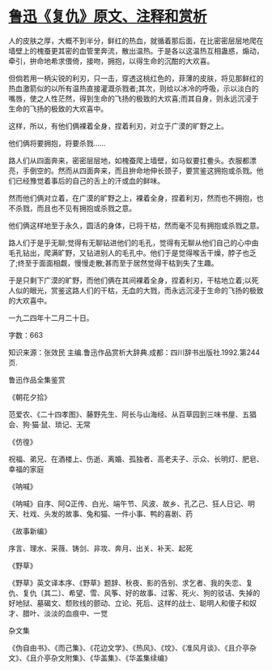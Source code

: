 # [鲁迅《复仇》原文、注释和赏析](https://www.vrrw.net/wx/9389.html)

人的皮肤之厚，大概不到半分，鲜红的热血，就循着那后面，在比密密层层地爬在墙壁上的槐蚕更其密的血管里奔流，散出温热。于是各以这温热互相蛊惑，煽动，牵引，拚命地希求偎倚，接吻，拥抱，以得生命的沉酣的大欢喜。

但倘若用一柄尖锐的利刃，只一击，穿透这桃红色的，菲薄的皮肤，将见那鲜红的热血激箭似的以所有温热直接灌溉杀戮者;其次，则给以冰冷的呼吸，示以淡白的嘴唇，使之人性茫然，得到生命的飞扬的极致的大欢喜;而其自身，则永远沉浸于生命的飞扬的极致的大欢喜中。

这样，所以，有他们俩裸着全身，捏着利刃，对立于广漠的旷野之上。

他们俩将要拥抱，将要杀戮……



路人们从四面奔来，密密层层地，如槐蚕爬上墙壁，如马蚁要扛鲞头。衣服都漂亮，手倒空的。然而从四面奔来，而且拚命地伸长颈子，要赏鉴这拥抱或杀戮。他们已经豫觉着事后的自己的舌上的汗或血的鲜味。

然而他们俩对立着，在广漠的旷野之上，裸着全身，捏着利刃，然而也不拥抱，也不杀戮，而且也不见有拥抱或杀戮之意。

他们俩这样地至于永久，圆活的身体，已将干枯，然而毫不见有拥抱或杀戮之意。

路人们于是乎无聊;觉得有无聊钻进他们的毛孔，觉得有无聊从他们自己的心中由毛孔钻出，爬满旷野，又钻进别人的毛孔中。他们于是觉得喉舌干燥，脖子也乏了;终至于面面相觑，慢慢走散;甚而至于居然觉得干枯到失了生趣。

于是只剩下广漠的旷野，而他们俩在其间裸着全身，捏着利刃，干枯地立着;以死人似的眼光，赏鉴这路人们的干枯，无血的大戮，而永远沉浸于生命的飞扬的极致的大欢喜中。

一九二四年十二月二十日。

字数：663

知识来源：张效民 主编.鲁迅作品赏析大辞典.成都：四川辞书出版社.1992.第244页.

鲁迅作品全集鉴赏

《朝花夕拾》

范爱农、《二十四孝图》、藤野先生、阿长与山海经、从百草园到三味书屋、五猖会、狗·猫·鼠、琐记、无常

《仿徨》

祝福、弟兄、在酒楼上、伤逝、离婚、孤独者、高老夫子、示众、长明灯、肥皂、幸福的家庭

《呐喊》

《呐喊》自序、阿Q正传、白光、端午节、风波、故乡、孔乙己、狂人日记、明天、社戏、头发的故事、兔和猫、一件小事、鸭的喜剧、药

《故事新编》

序言、理水、采薇、铸剑、非攻、奔月、出关、补天、起死

《野草》

《野草》英文译本序、《野草》题辞、秋夜、影的告别、求乞者、我的失恋、复仇、复仇〔其二〕、希望、雪、风筝、好的故事、过客、死火、狗的驳诘、失掉的好地狱、墓碣文、颓败线的颤动、立论、死后、这样的战士、聪明人和傻子和奴才、腊叶、淡淡的血痕中、一觉

杂文集

《伪自由书》、《而己集》、《花边文学》、《热风》、《坟》、《准风月谈》、《且介亭杂文》、《且介亭杂文附集》、《华盖集》、《华盖集续编》

